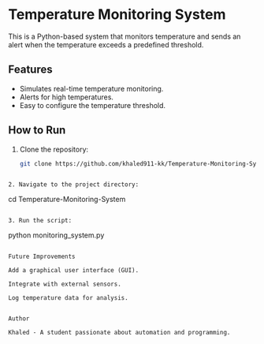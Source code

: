 # Temperature Monitoring System

This is a Python-based system that monitors temperature and sends an alert when the temperature exceeds a predefined threshold.

## Features
- Simulates real-time temperature monitoring.
- Alerts for high temperatures.
- Easy to configure the temperature threshold.

## How to Run
1. Clone the repository:
   ```bash
   git clone https://github.com/khaled911-kk/Temperature-Monitoring-System.git

```

2. Navigate to the project directory:

```
cd Temperature-Monitoring-System
```

3. Run the script:
```
python monitoring_system.py
```

Future Improvements

Add a graphical user interface (GUI).

Integrate with external sensors.

Log temperature data for analysis.


Author

Khaled - A student passionate about automation and programming.

